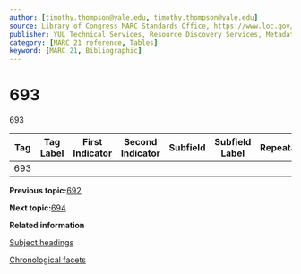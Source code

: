 ```yaml
---
author: [timothy.thompson@yale.edu, timothy.thompson@yale.edu]
source: Library of Congress MARC Standards Office, https://www.loc.gov/marc/bibliographic/bd693.html
publisher: YUL Technical Services, Resource Discovery Services, Metadata Services Unit
category: [MARC 21 reference, Tables]
keyword: [MARC 21, Bibliographic]
---
```


# 693

693

|Tag|Tag Label|First Indicator|Second Indicator|Subfield|Subfield Label|Repeatable|
|---|---------|---------------|----------------|--------|--------------|----------|
|693| | | | | | |

**Previous topic:**[692](../tables/692_bib_table.md)

**Next topic:**[694](../tables/694_bib_table.md)

**Related information**  


[Subject headings](../tasks/concepts/subject_headings.md)

[Chronological facets](../tasks/events/chronological_facets.md)

